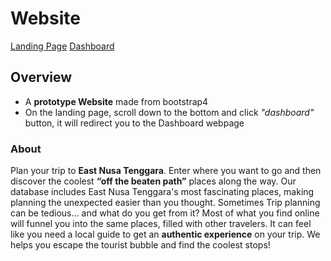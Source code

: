 # Website

[Landing Page](https://nusa-it.000webhostapp.com/)
[Dashboard](https://nusa-it.000webhostapp.com/dashboard/examples/1-dashboard.html)

## Overview

- A **prototype Website** made from bootstrap4
- On the landing page, scroll down to the bottom and click _"dashboard"_ button, 
  it will redirect you to the Dashboard webpage

### About

Plan your trip to **East Nusa Tenggara**. Enter where you want to go and then discover the coolest **“off the beaten path”** places along the way. Our database includes East Nusa Tenggara's most fascinating places, making planning the unexpected easier than you thought. Sometimes Trip planning can be tedious… and what do you get from it? Most of what you find online will funnel you into the same places, filled with other travelers. It can feel like you need a local guide to get an **authentic experience** on your trip. We helps you escape the tourist bubble and find the coolest stops!


